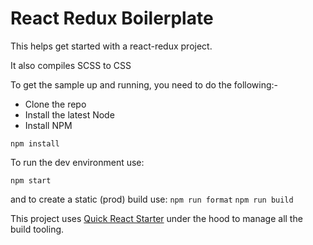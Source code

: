 # React Redux Boilerplate

This helps get started with a react-redux project.

It also compiles SCSS to CSS

To get the sample up and running, you need to do the following:-
  - Clone the repo
  - Install the latest Node
  - Install NPM

```npm install```

To run the dev environment use:

```npm start```

and to create a static (prod) build use:
```npm run format```
```npm run build```

This project uses [Quick React Starter](https://github.com/jwarning/quick-react-starter.git) under the hood to manage all the build tooling.
